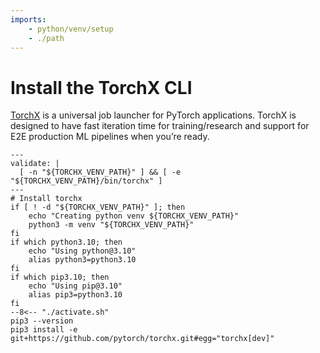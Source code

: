 ```yaml
---
imports:
    - python/venv/setup
    - ./path
---
```


# Install the TorchX CLI

[TorchX](https://pytorch.org/torchx/latest/) is a universal job
launcher for PyTorch applications. TorchX is designed to have fast
iteration time for training/research and support for E2E production ML
pipelines when you’re ready.


```shell
---
validate: |
  [ -n "${TORCHX_VENV_PATH}" ] && [ -e "${TORCHX_VENV_PATH}/bin/torchx" ]
---
# Install torchx
if [ ! -d "${TORCHX_VENV_PATH}" ]; then
    echo "Creating python venv ${TORCHX_VENV_PATH}"
    python3 -m venv "${TORCHX_VENV_PATH}"
fi
if which python3.10; then
    echo "Using python@3.10"
    alias python3=python3.10
fi
if which pip3.10; then
    echo "Using pip@3.10"
    alias pip3=python3.10
fi
--8<-- "./activate.sh"
pip3 --version
pip3 install -e git+https://github.com/pytorch/torchx.git#egg="torchx[dev]"
```

